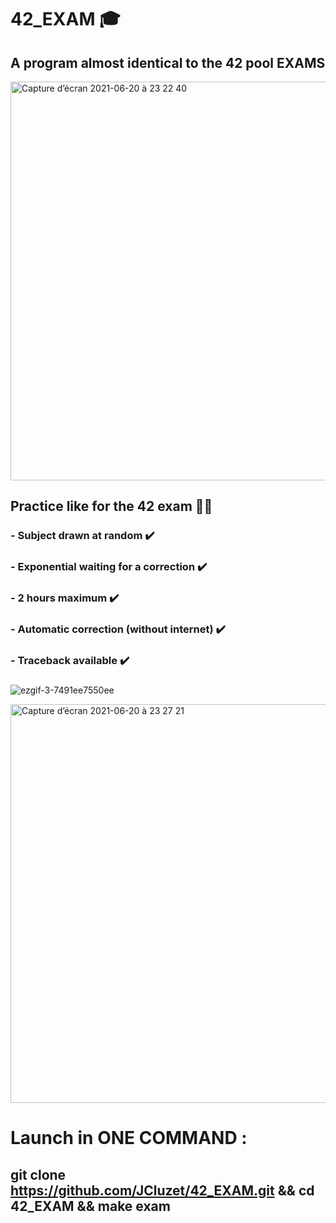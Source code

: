 # 42_EXAM 🎓
## A program almost identical to the 42 pool EXAMS

<img width="638" alt="Capture d’écran 2021-06-20 à 23 22 40" src="https://user-images.githubusercontent.com/55356071/122689121-b86efd00-d220-11eb-8138-a884334afd1c.png">

## Practice like for the 42 exam 🏊‍♂️

### - Subject drawn at random ✔️
### - Exponential waiting for a correction ✔️
### - 2 hours maximum ✔️
### - Automatic correction (without internet) ✔️
### - Traceback available ✔️
###

![ezgif-3-7491ee7550ee](https://user-images.githubusercontent.com/55356071/122689110-a1c8a600-d220-11eb-82e2-70531e91c4d9.gif)

<img width="638" alt="Capture d’écran 2021-06-20 à 23 27 21" src="https://user-images.githubusercontent.com/55356071/122689336-16501480-d222-11eb-81a3-17451edf18c3.png">

# Launch in ONE COMMAND : 

## git clone https://github.com/JCluzet/42_EXAM.git && cd 42_EXAM && make exam
